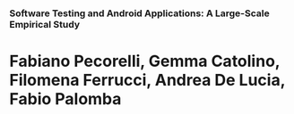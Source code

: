 ### Software Testing and Android Applications: A Large-Scale Empirical Study

# Fabiano Pecorelli, Gemma Catolino, Filomena Ferrucci, Andrea De Lucia, Fabio Palomba
